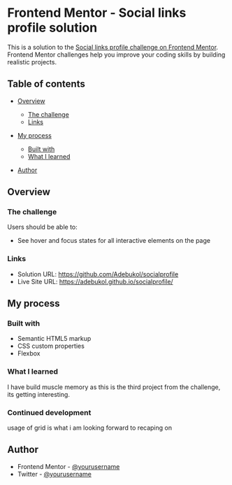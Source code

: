 # Frontend Mentor - Social links profile solution

This is a solution to the [Social links profile challenge on Frontend Mentor](https://www.frontendmentor.io/challenges/social-links-profile-UG32l9m6dQ). Frontend Mentor challenges help you improve your coding skills by building realistic projects. 

## Table of contents

- [Overview](#overview)
  - [The challenge](#the-challenge)
  - [Links](#links)
- [My process](#my-process)
  - [Built with](#built-with)
  - [What I learned](#what-i-learned)
  
- [Author](#author)


## Overview

### The challenge

Users should be able to:

- See hover and focus states for all interactive elements on the page


### Links

- Solution URL: https://github.com/Adebukol/socialprofile
- Live Site URL: https://adebukol.github.io/socialprofile/

## My process

### Built with

- Semantic HTML5 markup
- CSS custom properties
- Flexbox


### What I learned

I have build muscle memory as this is the third project from the challenge, its getting interesting.

### Continued development

usage of grid is what i am looking forward to recaping on


## Author

- Frontend Mentor - [@yourusername](https://www.frontendmentor.io/profile/yourusername)
- Twitter - [@yourusername](https://www.twitter.com/yourusername)

